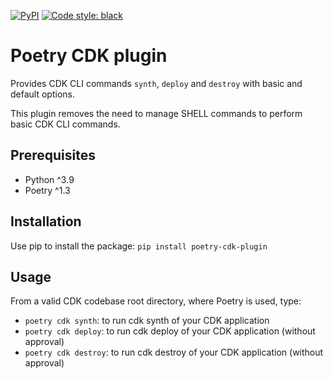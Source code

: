 <p align="left">
<a href="https://pypi.org/project/poetry-cdk-plugin/"><img alt="PyPI" src="https://img.shields.io/pypi/v/black"></a>
<a href="https://github.com/psf/black"><img alt="Code style: black" src="https://img.shields.io/badge/code%20style-black-000000.svg"></a>
</p>

# Poetry CDK plugin

Provides CDK CLI commands ```synth```, ```deploy``` and ```destroy``` with basic and default options.

This plugin removes the need to manage SHELL commands to perform basic CDK CLI commands.

## Prerequisites

- Python ^3.9
- Poetry ^1.3

## Installation

Use pip to install the package: ```pip install poetry-cdk-plugin```

## Usage

From a valid CDK codebase root directory, where Poetry is used, type:
- ```poetry cdk synth```: to run cdk synth of your CDK application
- ```poetry cdk deploy```: to run cdk deploy of your CDK application (without approval)
- ```poetry cdk destroy```: to run cdk destroy of your CDK application (without approval)
